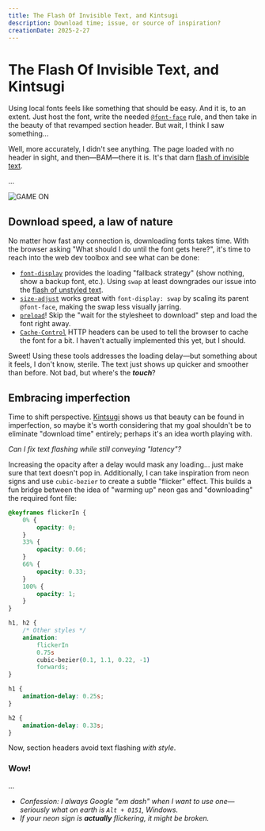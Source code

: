 ```yaml
---
title: The Flash Of Invisible Text, and Kintsugi
description: Download time; issue, or source of inspiration?
creationDate: 2025-2-27
---
```


# The Flash Of Invisible Text, and Kintsugi

Using local fonts feels like something that should be easy.
And it is, to an extent.
Just host the font,
write the needed [`@font-face`](https://developer.mozilla.org/en-US/docs/Web/CSS/@font-face) rule,
and then take in the beauty of that revamped section header.
But wait, I think I saw something...

Well, more accurately, I didn't see anything.
The page loaded with no header in sight, and then—BAM—there it is.
It's that darn [flash of invisible text](https://fonts.google.com/knowledge/glossary/foit).

...

![GAME ON](/assets/images/game-on.jpg "Photo by 8 verthing on Unsplash")

## Download speed, a law of nature

No matter how fast any connection is, downloading fonts takes time.
With the browser asking "What should I do until the font gets here?",
it's time to reach into the web dev toolbox and see what can be done:
- [`font-display`](https://developer.mozilla.org/en-US/docs/Web/CSS/@font-face/font-display)
provides the loading "fallback strategy"
(show nothing, show a backup font, etc.).
Using `swap` at least downgrades our issue into the
[flash of unstyled text](https://fonts.google.com/knowledge/glossary/fout).
- [`size-adjust`](https://developer.mozilla.org/en-US/docs/Web/CSS/@font-face/size-adjust)
works great with `font-display: swap` by scaling its parent `@font-face`,
making the swap less visually jarring.
- [`preload`](https://web.dev/articles/preload-critical-assets)!
Skip the "wait for the stylesheet to download" step and load the font right away.
- [`Cache-Control`](https://developer.mozilla.org/en-US/docs/Web/HTTP/Headers/Cache-Control)
HTTP headers can be used to tell the browser to cache the font for a bit.
I haven't actually implemented this yet, but I should.

Sweet! Using these tools addresses the loading delay—but
something about it feels, I don't know, sterile.
The text just shows up quicker and smoother than before.
Not bad, but where's the _**touch**_?

## Embracing imperfection

Time to shift perspective.
[Kintsugi](https://en.wikipedia.org/wiki/Kintsugi) shows us that
beauty can be found in imperfection,
so maybe it's worth considering that my goal shouldn't be to eliminate "download time" entirely;
perhaps it's an idea worth playing with.

_Can I fix text flashing while still conveying "latency"?_

Increasing the opacity after a delay would mask any loading...
just make sure that text doesn't pop in.
Additionally, I can take inspiration from neon signs and use `cubic-bezier` to create a subtle "flicker" effect.
This builds a fun bridge between the idea of "warming up" neon gas and
"downloading" the required font file:

```css
@keyframes flickerIn {
    0% {
        opacity: 0;
    }
    33% {
        opacity: 0.66;
    }
    66% {
        opacity: 0.33;
    }
    100% {
        opacity: 1;
    }
}

h1, h2 {
    /* Other styles */
    animation:
        flickerIn
        0.75s
        cubic-bezier(0.1, 1.1, 0.22, -1)
        forwards;
}

h1 {
    animation-delay: 0.25s;
}

h2 {
    animation-delay: 0.33s;
}
```

Now, section headers avoid text flashing _with style_.

### Wow!

...

- _Confession: I always Google "em dash" when I want to use one—seriously
what on earth is `Alt + 0151`, Windows._
- _If your neon sign is **actually** flickering, it might be broken._
